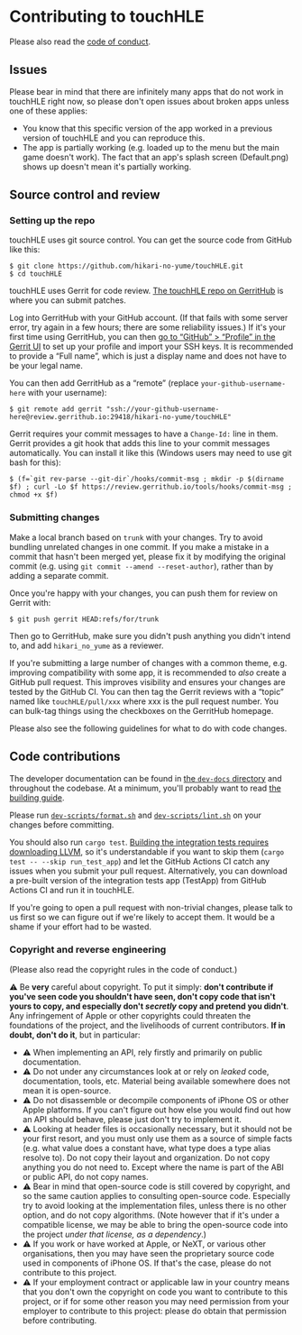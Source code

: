 # Contributing to touchHLE

Please also read the [code of conduct](CODE_OF_CONDUCT.md).

## Issues

Please bear in mind that there are infinitely many apps that do not work in touchHLE right now, so please don't open issues about broken apps unless one of these applies:

- You know that this specific version of the app worked in a previous version of touchHLE and you can reproduce this.
- The app is partially working (e.g. loaded up to the menu but the main game doesn't work). The fact that an app's splash screen (Default.png) shows up doesn't mean it's partially working.

## Source control and review

### Setting up the repo

touchHLE uses git source control. You can get the source code from GitHub like this:

```
$ git clone https://github.com/hikari-no-yume/touchHLE.git
$ cd touchHLE
```

touchHLE uses Gerrit for code review. [The touchHLE repo on GerritHub](https://review.gerrithub.io/q/project:hikari-no-yume/touchHLE+status:open) is where you can submit patches.

Log into GerritHub with your GitHub account. (If that fails with some server error, try again in a few hours; there are some reliability issues.) If it's your first time using GerritHub, you can then [go to “GitHub” &gt; “Profile” in the Gerrit UI](https://review.gerrithub.io/plugins/github-plugin/static/account.html) to set up your profile and import your SSH keys. It is recommended to provide a “Full name”, which is just a display name and does not have to be your legal name.

You can then add GerritHub as a “remote” (replace `your-github-username-here` with your username):

```
$ git remote add gerrit "ssh://your-github-username-here@review.gerrithub.io:29418/hikari-no-yume/touchHLE"
```

Gerrit requires your commit messages to have a `Change-Id:` line in them. Gerrit provides a git hook that adds this line to your commit messages automatically. You can install it like this (Windows users may need to use git bash for this):

```
$ (f=`git rev-parse --git-dir`/hooks/commit-msg ; mkdir -p $(dirname $f) ; curl -Lo $f https://review.gerrithub.io/tools/hooks/commit-msg ; chmod +x $f)
```

### Submitting changes

Make a local branch based on `trunk` with your changes. Try to avoid bundling unrelated changes in one commit. If you make a mistake in a commit that hasn't been merged yet, please fix it by modifying the original commit (e.g. using `git commit --amend --reset-author`), rather than by adding a separate commit.

Once you're happy with your changes, you can push them for review on Gerrit with:

```
$ git push gerrit HEAD:refs/for/trunk
```

Then go to GerritHub, make sure you didn't push anything you didn't intend to, and add `hikari_no_yume` as a reviewer.

If you're submitting a large number of changes with a common theme, e.g. improving compatibility with some app, it is recommended to _also_ create a GitHub pull request. This improves visibility and ensures your changes are tested by the GitHub CI. You can then tag the Gerrit reviews with a “topic” named like `touchHLE/pull/xxx` where xxx is the pull request number. You can bulk-tag things using the checkboxes on the GerritHub homepage.

Please also see the following guidelines for what to do with code changes.

## Code contributions

The developer documentation can be found in [the `dev-docs` directory](dev-docs/) and throughout the codebase. At a minimum, you'll probably want to read [the building guide](dev-docs/building.md).

Please run [`dev-scripts/format.sh`](dev-scripts/format.sh) and [`dev-scripts/lint.sh`](dev-scripts/lint.sh) on your changes before committing.

You should also run `cargo test`. [Building the integration tests requires downloading LLVM](tests/README.md), so it's understandable if you want to skip them (`cargo test -- --skip run_test_app`) and let the GitHub Actions CI catch any issues when you submit your pull request. Alternatively, you can download a pre-built version of the integration tests app (TestApp) from GitHub Actions CI and run it in touchHLE.

If you're going to open a pull request with non-trivial changes, please talk to us first so we can figure out if we're likely to accept them. It would be a shame if your effort had to be wasted.

### Copyright and reverse engineering

(Please also read the copyright rules in the code of conduct.)

⚠️ Be **very** careful about copyright. To put it simply: **don't contribute if you've seen code you shouldn't have seen, don't copy code that isn't yours to copy, and especially don't _secretly_ copy and pretend you didn't**. Any infringement of Apple or other copyrights could threaten the foundations of the project, and the livelihoods of current contributors. **If in doubt, don't do it**, but in particular:

* ⚠️ When implementing an API, rely firstly and primarily on public documentation.
* ⚠️ Do not under any circumstances look at or rely on _leaked_ code, documentation, tools, etc. Material being available somewhere does not mean it is open-source.
* ⚠️ Do not disassemble or decompile components of iPhone OS or other Apple platforms. If you can't figure out how else you would find out how an API should behave, please just don't try to implement it.
* ⚠️ Looking at header files is occasionally necessary, but it should not be your first resort, and you must only use them as a source of simple facts (e.g. what value does a constant have, what type does a type alias resolve to). Do not copy their layout and organization. Do not copy anything you do not need to. Except where the name is part of the ABI or public API, do not copy names.
* ⚠️ Bear in mind that open-source code is still covered by copyright, and so the same caution applies to consulting open-source code. Especially try to avoid looking at the implementation files, unless there is no other option, and do not copy algorithms. (Note however that if it's under a compatible license, we may be able to bring the open-source code into the project _under that license, as a dependency_.)
* ⚠️ If you work or have worked at Apple, or NeXT, or various other organisations, then you may have seen the proprietary source code used in components of iPhone OS. If that's the case, please do not contribute to this project.
* ⚠️ If your employment contract or applicable law in your country means that you don't own the copyright on code you want to contribute to this project, or if for some other reason you may need permission from your employer to contribute to this project: please do obtain that permission before contributing.
